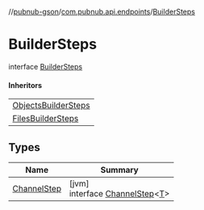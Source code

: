 //[pubnub-gson](../../../index.md)/[com.pubnub.api.endpoints](../index.md)/[BuilderSteps](index.md)

# BuilderSteps

interface [BuilderSteps](index.md)

#### Inheritors

| |
|---|
| [ObjectsBuilderSteps](../../com.pubnub.api.endpoints.objects_api.utils/-objects-builder-steps/index.md) |
| [FilesBuilderSteps](../../com.pubnub.api.endpoints.files.requiredparambuilder/-files-builder-steps/index.md) |

## Types

| Name | Summary |
|---|---|
| [ChannelStep](-channel-step/index.md) | [jvm]<br>interface [ChannelStep](-channel-step/index.md)&lt;[T](-channel-step/index.md)&gt; |
